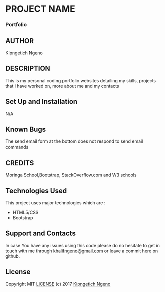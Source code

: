# PROJECT NAME

### Portfolio

## AUTHOR

Kipngetich Ngeno

## DESCRIPTION

This is my personal coding portfolio websites detailing my skills, projects that i have worked on, more about me and my contacts

## Set Up and Installation
N/A

## Known Bugs

The send email form at the bottom does not respond to send email commands

## CREDITS

Moringa School,Bootstrap, StackOverflow.com and W3 schools

## Technologies Used

This project uses major technologies which are :

* HTML5/CSS
* Bootstrap

## Support and Contacts

In case You have any issues using this code please do no hesitate to get in touch with me through khalifngeno@gmail.com or leave a commit here on github.

## License 

Copyright MIT [LiCENSE](./LICENSE) (c) 2017 [Kipngetich Ngeno](https://github.com/Kipngetich33)

